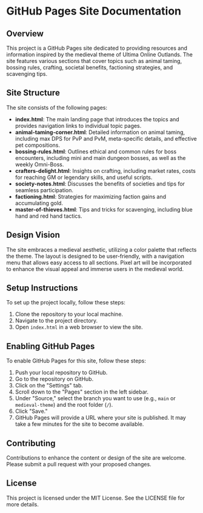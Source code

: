 # GitHub Pages Site Documentation

## Overview
This project is a GitHub Pages site dedicated to providing resources and information inspired by the medieval theme of Ultima Online Outlands. The site features various sections that cover topics such as animal taming, bossing rules, crafting, societal benefits, factioning strategies, and scavenging tips.

## Site Structure
The site consists of the following pages:

- **index.html**: The main landing page that introduces the topics and provides navigation links to individual topic pages.
- **animal-taming-corner.html**: Detailed information on animal taming, including max DPS for PvP and PvM, meta-specific details, and effective pet compositions.
- **bossing-rules.html**: Outlines ethical and common rules for boss encounters, including mini and main dungeon bosses, as well as the weekly Omni-Boss.
- **crafters-delight.html**: Insights on crafting, including market rates, costs for reaching GM or legendary skills, and useful scripts.
- **society-notes.html**: Discusses the benefits of societies and tips for seamless participation.
- **factioning.html**: Strategies for maximizing faction gains and accumulating gold.
- **master-of-thieves.html**: Tips and tricks for scavenging, including blue hand and red hand tactics.

## Design Vision
The site embraces a medieval aesthetic, utilizing a color palette that reflects the theme. The layout is designed to be user-friendly, with a navigation menu that allows easy access to all sections. Pixel art will be incorporated to enhance the visual appeal and immerse users in the medieval world.

## Setup Instructions
To set up the project locally, follow these steps:

1. Clone the repository to your local machine.
2. Navigate to the project directory.
3. Open `index.html` in a web browser to view the site.

## Enabling GitHub Pages
To enable GitHub Pages for this site, follow these steps:

1. Push your local repository to GitHub.
2. Go to the repository on GitHub.
3. Click on the "Settings" tab.
4. Scroll down to the "Pages" section in the left sidebar.
5. Under "Source," select the branch you want to use (e.g., `main` or `medieval-theme`) and the root folder (`/`).
6. Click "Save."
7. GitHub Pages will provide a URL where your site is published. It may take a few minutes for the site to become available.

## Contributing
Contributions to enhance the content or design of the site are welcome. Please submit a pull request with your proposed changes.

## License
This project is licensed under the MIT License. See the LICENSE file for more details.